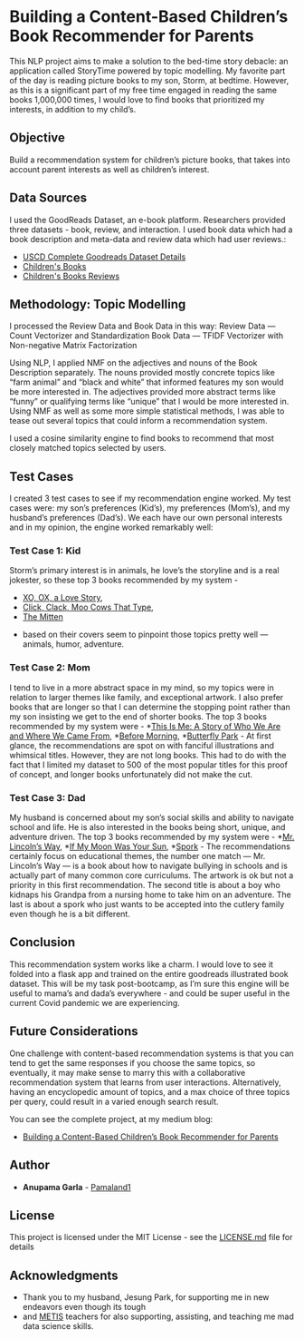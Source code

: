 # Building a Content-Based Children’s Book Recommender for Parents

This NLP project aims to make a solution to the bed-time story debacle: an application 
called StoryTime powered by topic modelling.  My favorite part of the day is reading picture 
books to my son, Storm, at bedtime. However, as this is a significant part of my free time 
engaged in reading the same books 1,000,000 times, I would love to find books that prioritized 
my interests, in addition to my child’s.

## Objective

Build a recommendation system for children’s picture books, that takes into account parent 
interests as well as children’s interest.

## Data Sources

I used the GoodReads Dataset, an e-book platform. Researchers provided three datasets - 
book, review, and interaction.  I used book data which had a book description and meta-data 
and review data which had user reviews.:

* [USCD Complete Goodreads Dataset Details](https://sites.google.com/eng.ucsd.edu/ucsdbookgraph/home)
* [Children's Books](https://drive.google.com/uc?id=1R3wJPgyzEX9w6EI8_LmqLbpY4cIC9gw4)
* [Children's Books Reviews](https://drive.google.com/uc?id=1908GDMdrhDN7sTaI_FelSHxbwcNM1EzR)

## Methodology: Topic Modelling
I processed the Review Data and Book Data in this way:
Review Data — Count Vectorizer and Standardization
Book Data — TFIDF Vectorizer with Non-negative Matrix Factorization

Using NLP, I applied NMF on the adjectives and nouns of the Book Description separately. 
The nouns provided mostly concrete topics like “farm animal” and “black and white” that 
informed features my son would be more interested in. The adjectives provided more abstract 
terms like “funny” or qualifying terms like “unique” that I would be more interested in. 
Using NMF as well as some more simple statistical methods, I was able to tease out several 
topics that could inform a recommendation system.  

I used a cosine similarity engine to find 
books to recommend that most closely matched topics selected by users.

## Test Cases

I created 3 test cases to see if my recommendation engine worked. My test cases were: 
my son’s preferences (Kid’s), my preferences (Mom’s), and my husband’s preferences (Dad’s). 
We each have our own personal interests and in my opinion, the engine worked remarkably well:

### Test Case 1: Kid

Storm’s primary interest is in animals, he love’s the storyline and is a real jokester, 
so these top 3 books recommended by my system - 
* [XO, OX, a Love Story](https://www.amazon.com/XO-OX-Story-Adam-Rex/dp/1626722889), 
* [Click, Clack, Moo Cows That Type](https://www.amazon.com/Click-Clack-Cows-That-Type/dp/0689832133/ref=sr_1_1?crid=1LMXRGBA4D3ZT&dchild=1&keywords=click+clack+moo+cows+that+type&qid=1586362923&s=books&sprefix=click+clack+moo%2Cstripbooks%2C648&sr=1-1),
* [The Mitten](https://www.amazon.com/Mitten-Jan-Brett/dp/0399231099/ref=sr_1_1?dchild=1&keywords=the+mitten&qid=1586362976&s=books&sr=1-1)
 - based on their covers seem to pinpoint those 
topics pretty well — animals, humor, adventure.

### Test Case 2: Mom

I tend to live in a more abstract space in my mind, so my topics were in relation to larger 
themes like family, and exceptional artwork. I also prefer books that are longer so that 
I can determine the stopping point rather than my son insisting we get to the end of shorter books. 
The top 3 books recommended by my system were - 
*[This Is Me: A Story of Who We Are and Where We Came From](https://www.amazon.com/This-Me-Story-Where-Came/dp/0761180117/ref=sr_1_1?dchild=1&keywords=this+is+me+jamie+lee+curtis&qid=1586363197&s=books&sr=1-1),
*[Before Morning](https://www.amazon.com/Before-Morning-Joyce-Sidman/dp/0547979177/ref=sr_1_1?dchild=1&keywords=before+morning&qid=1586363238&s=books&sr=1-1),
*[Butterfly Park](https://www.amazon.com/Butterfly-Park-Elly-MacKay/dp/0762453397/ref=sr_1_1?dchild=1&keywords=Butterfly+Park&qid=1586363327&s=books&sr=1-1) - 
At first glance, the recommendations are spot on with fanciful illustrations and whimsical titles. 
However, they are not long books. This had to do with the fact that I limited my dataset to 500 of 
the most popular titles for this proof of concept, and longer books unfortunately did not make the cut.

### Test Case 3: Dad

My husband is concerned about my son’s social skills and ability to navigate school and life. 
He is also interested in the books being short, unique, and adventure driven. 
The top 3 books recommended by my system were - 
*[Mr. Lincoln’s Way](https://www.amazon.com/s?k=Mr.+Lincoln%E2%80%99s+Way&i=stripbooks&ref=nb_sb_noss),
*[If My Moon Was Your Sun](https://www.amazon.com/s?k=if+my+moon+was+your+sun&i=stripbooks&ref=nb_sb_noss_2),
*[Spork](https://www.amazon.com/Spork-Kyo-Maclear/dp/1771388056/ref=sr_1_1?dchild=1&keywords=spork&qid=1586363458&s=books&sr=1-1) - The 
recommendations certainly focus on educational themes, the number one match — Mr. Lincoln’s 
Way — is a book about how to navigate bullying in schools and is actually part of many common 
core curriculums. The artwork is ok but not a priority in this first recommendation. The second 
title is about a boy who kidnaps his Grandpa from a nursing home to take him on an adventure. 
The last is about a spork who just wants to be accepted into the cutlery family even though 
he is a bit different.

## Conclusion
This recommendation system works like a charm. I would love to see it folded into a flask 
app and trained on the entire goodreads illustrated book dataset. This will be my task 
post-bootcamp, as I’m sure this engine will be useful to mama’s and dada’s everywhere - 
and could be super useful in the current Covid pandemic we are experiencing.

## Future Considerations
One challenge with content-based recommendation systems is that you can tend to get the 
same responses if you choose the same topics, so eventually, it may make sense to marry 
this with a collaborative recommendation system that learns from user interactions. 
Alternatively, having an encyclopedic amount of topics, and a max choice of three topics 
per query, could result in a varied enough search result.

You can see the complete project, at my medium blog:
* [Building a Content-Based Children’s Book Recommender for Parents](https://medium.com/@anupamagarla/building-a-content-based-childrens-book-recommender-for-parents-680e20013e90?source=friends_link&sk=d7a2153c43e4f47704049ab1dc279285)

## Author

* **Anupama Garla** - [Pamaland1](https://github.com/Pamaland1)

## License

This project is licensed under the MIT License - see the [LICENSE.md](LICENSE.md) file for details

## Acknowledgments

* Thank you to my husband, Jesung Park, for supporting me in new endeavors even though its tough
* and [METIS](https://www.thisismetis.com/live-online-data-science-bootcamp) teachers for also supporting, assisting, and teaching me mad data science skills.

